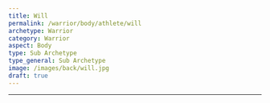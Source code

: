 ```yaml
---
title: Will
permalink: /warrior/body/athlete/will
archetype: Warrior
category: Warrior
aspect: Body
type: Sub Archetype
type_general: Sub Archetype
image: /images/back/will.jpg
draft: true
---
```


---
